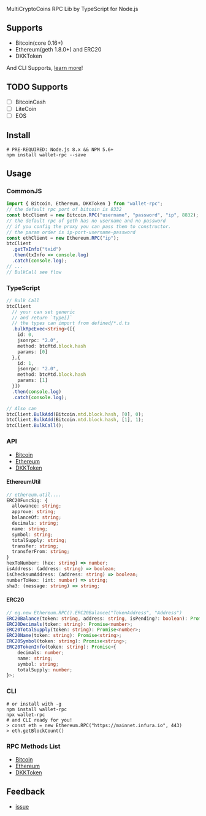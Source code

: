 MultiCryptoCoins RPC Lib by TypeScript for Node.js

## Supports

- Bitcoin(core 0.16+)
- Ethereum(geth 1.8.0+) and ERC20
- DKKToken

And CLI Supports, [learn more](#cli)!

## TODO Supports

- [ ] BitcoinCash
- [ ] LiteCoin
- [ ] EOS

## Install

```shell
# PRE-REQUIRED: Node.js 8.x && NPM 5.6+
npm install wallet-rpc --save
```

## Usage

### CommonJS

```js
import { Bitcoin, Ethereum, DKKToken } from "wallet-rpc";
// the default rpc port of bitcoin is 8332
const btcClient = new Bitcoin.RPC("username", "password", "ip", 8832);
// the default rpc of geth has no username and no password
// if you config the proxy you can pass them to constructor.
// the param order is ip-port-username-password
const ethClient = new Ethereum.RPC("ip");
btcClient
  .getTxInfo("txid")
  .then(txInfo => console.log)
  .catch(console.log);
// ...
// BulkCall see flow
```

### TypeScript

```typescript
// Bulk Call
btcClient
  // your can set generic
  // and return `type[]`
  // the types can import from defined/*.d.ts
  .bulkRpcExec<string>([{
    id: 0,
    jsonrpc: "2.0",
    method: btcMtd.block.hash
    params: [0]
  },{
    id: 1,
    jsonrpc: "2.0",
    method: btcMtd.block.hash
    params: [1]
  }])
  .then(console.log)
  .catch(console.log);

// Also can
btcClient.BulkAdd(Bitcoin.mtd.block.hash, [0], 0);
btcClient.BulkAdd(Bitcoin.mtd.block.hash, [1], 1);
btcClient.BulkCall();
```

### API

- [Bitcoin](./types/bitcoin/rpc.d.ts)
- [Ethereum](./types/ethereum/rpc.d.ts)
- [DKKToken](./types/dkktoken/rpc.d.ts)

#### EthereumUtil

```typescript
// ethereum.util....
ERC20FuncSig: {
  allowance: string;
  approve: string;
  balanceOf: string;
  decimals: string;
  name: string;
  symbol: string;
  totalSupply: string;
  transfer: string;
  transferFrom: string;
}
hexToNumber: (hex: string) => number;
isAddress: (address: string) => boolean;
isChecksumAddress: (address: string) => boolean;
numberToHex: (int: number) => string;
sha3: (message: string) => string;
```

#### ERC20

```typescript
// eg.new Ethereum.RPC().ERC20Balance("TokenAddress", "Address")
ERC20Balance(token: string, address: string, isPending?: boolean): Promise<string>;
ERC20Decimals(token: string): Promise<number>;
ERC20TotalSupply(token: string): Promise<number>;
ERC20Name(token: string): Promise<string>;
ERC20Symbol(token: string): Promise<string>;
ERC20TokenInfo(token: string): Promise<{
    decimals: number;
    name: string;
    symbol: string;
    totalSupply: number;
}>;
```

### CLI
```
# or install with -g
npm install wallet-rpc
npx wallet-rpc
# and CLI ready for you!
> const eth = new Ethereum.RPC("https://mainnet.infura.io", 443)
> eth.getBlockCount()
```

### RPC Methods List

- [Bitcoin](./src/bitcoin/mtd.ts)
- [Ethereum](./src/ethereum/mtd.ts)
- [DKKToken](./src/dkktoken/mtd.ts)

## Feedback

- [issue](https://github.com/isLishude/wallet-rpc/issues)
